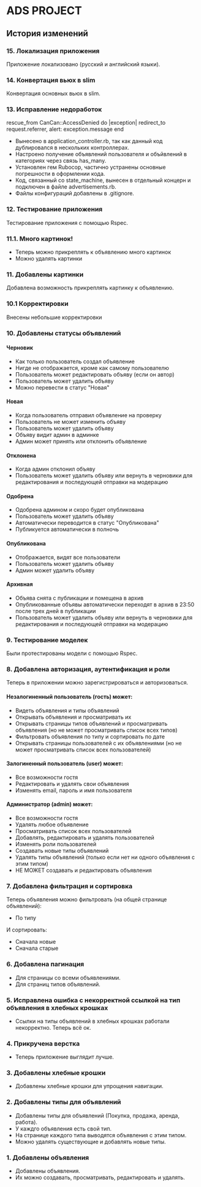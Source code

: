 # ADS PROJECT


## История изменений

### 15. Локализация приложения

Приложение локализовано (русский и английский языки).

### 14. Конвертация вьюх в slim

Конвертация основных вьюх в slim.

### 13. Исправление недоработок

  rescue_from CanCan::AccessDenied do |exception|
    redirect_to request.referrer, alert: exception.message
  end
- Вынесено в application_controller.rb, так как данный код дублировался в нескольких контроллерах.
- Настроено получение объявлений пользователя и объйвлений в категориях через связь has_many.
- Установлен гем Rubocop, частично устранены основные погрешности в оформлении кода.
- Код, связанный со state_machine, вынесен в отдельный концерн и подключен в файле advertisements.rb.
- Файлы конфигураций добавлены в .gitignore.

### 12. Тестирование приложения

Тестирование приложения с помощью Rspec.

### 11.1. Много картинок!

- Теперь можно прикреплять к объявлению много картинок
- Можно удалять картинки

### 11. Добавлены картинки

Добавлена возможность прикреплять картинку к объявлению.

### 10.1 Корректировки

Внесены небольшие корректировки

### 10. Добавлены статусы объявлений

#### Черновик

- Как только пользователь создал объявление
- Нигде не отображается, кроме как самому пользователю
- Пользователь может редактировать объяву (если он автор)
- Пользователь может удалить объяву
- Можно перевести в статус "Новая"

#### Новая

- Когда пользователь отправил объявление на проверку
- Пользователь не может изменить объяву
- Пользователь может удалить объяву
- Объяву видит админ в админке
- Админ может принять или отклонить объявление

#### Отклонена

- Когда админ отклонил объяву
- Пользователь может удалить объяву или вернуть в черновики для редактирования и последующей отправки на модерацию

#### Одобрена

- Одобрена админом и скоро будет опубликована
- Пользователь может удалить объяву
- Автоматически переводится в статус "Опубликована"
- Публикуется автоматически в полночь

#### Опубликована

- Отображается, видят все пользователи
- Пользователь может удалить объяву
- Админ может удалить объяву

#### Архивная

- Объява снята с публикации и помещена в архив
- Опубликованные объявы автоматически переходят в архив в 23:50 после трех дней в публикации
- Пользователь может удалить объяву или вернуть в черновики для редактирования и последующей отправки на модерацию

### 9. Тестирование моделек

Были протестированы модели с помощью Rspec.

### 8. Добавлена авторизация, аутентификация и роли

Теперь в приложении можно зарегистрироваться и авторизоваться.

#### Незалогиненный пользователь (гость) может:
- Видеть объявления и типы объявлений
- Открывать объявления и просматривать их
- Открывать страницы типов объявлений и просматривать объявления (но не может просматривать список всех типов)
- Фильтровать объявления по типу и сортировать по дате
- Открывать страницы пользователей с их объявлениями (но не может просматривать список всех пользователей)

#### Залогиненный пользователь (user) может:
- Все возможности гостя
- Редактировать и удалять свои объявления
- Изменять email, пароль и имя пользователя

#### Администратор (admin) может:
- Все возможности гостя
- Удалять любое объявление
- Просматривать список всех пользователей
- Добавлять, редактировать и удалять пользователей
- Изменять роли пользователей
- Создавать новые типы объявлений
- Удалять типы объявлений (только если нет ни одного объявления с этим типом)
- НЕ МОЖЕТ создавать и редактировать объявления

### 7. Добавлена фильтрация и сортировка
Теперь объявления можно фильтровать (на общей странице объявлений):
- По типу

И сортировать:
- Сначала новые
- Сначала старые

### 6. Добавлена пагинация

- Для страницы со всеми объявлениями.
- Для страниц типов объявлений.

### 5. Исправлена ошибка с некорректной ссылкой на тип объявления в хлебных крошках

- Ссылки на типы объявлений в хлебных крошках работали некорректно. Теперь всё ок.

### 4. Прикручена верстка
- Теперь приложение выглядит лучше.

### 3. Добавлены хлебные крошки
- Добавлены хлебные крошки для упрощения навигации.

### 2. Добавлены типы для объявлений
- Добавлены типы для объявлений (Покупка, продажа, аренда, работа).
- У каждго объявления есть свой тип.
- На странице каждого типа выводятся объявления с этим типом.
- Можно удалять существующие и добавлять новые типы.

### 1. Добавлены объявления
- Добавлены объявления.
- Их можно создавать, просматривать, редактировать и удалять.
